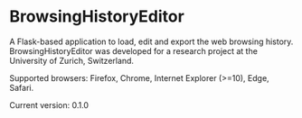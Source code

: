 # BrowsingHistoryEditor

A Flask-based application to load, edit and export the web browsing history.
BrowsingHistoryEditor was developed for a research project at the University of Zurich, Switzerland.

Supported browsers: Firefox, Chrome, Internet Explorer (>=10), Edge, Safari.

Current version: 0.1.0
